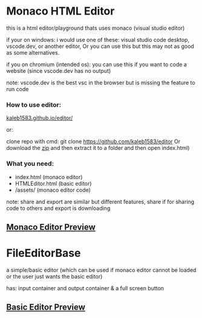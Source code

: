 # Monaco HTML Editor

this is a html editor/playground thats uses monaco (visual studio editor)

if your on windows:
  i would use one of these: visual studio code desktop, vscode.dev, or another editor,
  Or you can use this but this may not as good as some alternatives.

if you on chromium (intended os):
  you can use this if you want to code a website (since vscode.dev has no output)

note: vscode.dev is the best vsc in the browser but is missing the feature to run code

### How to use editor:
 [kaleb1583.github.io/editor/](https://kaleb1583.github.io/editor/)

or:

clone repo with cmd: git clone https://github.com/kaleb1583/editor
Or download the [zip](https://github.com/Kaleb1583/editor/archive/refs/heads/main.zip) and then extract it to a folder and then open index.html)

### What you need:
  - index.html (monaco editor)
  - HTMLEditor.html (basic editor)
  - /assets/ (monaco editor code)

note: share and export are similar but different features, share if for sharing code to others and export is downloading 

[Monaco Editor Preview](https://github.com/Kaleb1583/editor/blob/main/previews/WithMonaco.png)
---

# FileEditorBase

a simple/basic editor (which can be used if monaco editor cannot be loaded or the user just wants the basic editor)

has: input container and output container & a full screen button


[Basic Editor Preview](https://github.com/Kaleb1583/editor/blob/main/previews/WithoutMonaco.png)
---

